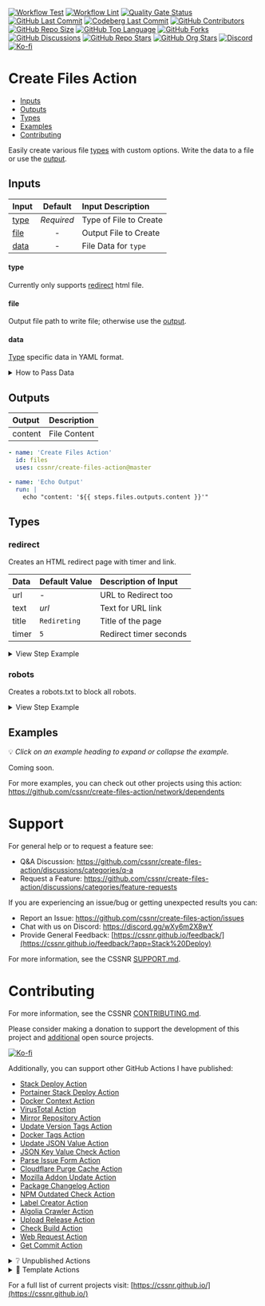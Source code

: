 [![Workflow Test](https://img.shields.io/github/actions/workflow/status/cssnr/create-files-action/test.yaml?logo=cachet&label=test)](https://github.com/cssnr/create-files-action/actions/workflows/test.yaml)
[![Workflow Lint](https://img.shields.io/github/actions/workflow/status/cssnr/create-files-action/lint.yaml?logo=cachet&label=lint)](https://github.com/cssnr/create-files-action/actions/workflows/lint.yaml)
[![Quality Gate Status](https://sonarcloud.io/api/project_badges/measure?project=cssnr_create-files-action&metric=alert_status)](https://sonarcloud.io/summary/new_code?id=cssnr_create-files-action)
[![GitHub Last Commit](https://img.shields.io/github/last-commit/cssnr/create-files-action?logo=github&label=updated)](https://github.com/cssnr/create-files-action/pulse)
[![Codeberg Last Commit](https://img.shields.io/gitea/last-commit/cssnr/create-files-action/master?gitea_url=https%3A%2F%2Fcodeberg.org%2F&logo=codeberg&logoColor=white&label=updated)](https://codeberg.org/cssnr/create-files-action)
[![GitHub Contributors](https://img.shields.io/github/contributors-anon/cssnr/create-files-action?logo=github)](https://github.com/cssnr/create-files-action/graphs/contributors)
[![GitHub Repo Size](https://img.shields.io/github/repo-size/cssnr/create-files-action?logo=bookstack&logoColor=white&label=repo%20size)](https://github.com/cssnr/create-files-action?tab=readme-ov-file#readme)
[![GitHub Top Language](https://img.shields.io/github/languages/top/cssnr/create-files-action?logo=htmx)](https://github.com/cssnr/create-files-action)
[![GitHub Forks](https://img.shields.io/github/forks/cssnr/create-files-action?style=flat&logo=github)](https://github.com/cssnr/create-files-action/forks)
[![GitHub Discussions](https://img.shields.io/github/discussions/cssnr/create-files-action?logo=github)](https://github.com/cssnr/create-files-action/discussions)
[![GitHub Repo Stars](https://img.shields.io/github/stars/cssnr/create-files-action?style=flat&logo=github)](https://github.com/cssnr/create-files-action/stargazers)
[![GitHub Org Stars](https://img.shields.io/github/stars/cssnr?style=flat&logo=github&label=org%20stars)](https://cssnr.github.io/)
[![Discord](https://img.shields.io/discord/899171661457293343?logo=discord&logoColor=white&label=discord&color=7289da)](https://discord.gg/wXy6m2X8wY)
[![Ko-fi](https://img.shields.io/badge/Ko--fi-72a5f2?logo=kofi&label=support)](https://ko-fi.com/cssnr)

# Create Files Action

- [Inputs](#Inputs)
- [Outputs](#Outputs)
- [Types](#Types)
- [Examples](#Examples)
- [Contributing](#Contributing)

Easily create various file [types](#Types) with custom options.
Write the data to a file or use the [output](#Outputs).

## Inputs

| Input         |  Default   | Input&nbsp;Description |
| :------------ | :--------: | :--------------------- |
| [type](#type) | _Required_ | Type of File to Create |
| [file](#file) |     -      | Output File to Create  |
| [data](#data) |     -      | File Data for `type`   |

#### type

Currently only supports [redirect](#redirect) html file.

#### file

Output file path to write file; otherwise use the [output](#Outputs).

#### data

[Type](#Types) specific data in YAML format.

<details><summary>How to Pass Data</summary>

```yaml
data: |
  url: https://smashedr.github.io/github-projects/
  text: /github-projects
  title: Ralf Broke It
  timer: 5
```

</details>

## Outputs

| Output  | Description  |
| :------ | :----------- |
| content | File Content |

```yaml
- name: 'Create Files Action'
  id: files
  uses: cssnr/create-files-action@master

- name: 'Echo Output'
  run: |
    echo "content: '${{ steps.files.outputs.content }}'"
```

## Types

### redirect

Creates an HTML redirect page with timer and link.

| Data  | Default&nbsp;Value | Description&nbsp;of&nbsp;Input |
| :---- | :----------------- | :----------------------------- |
| url   | -                  | URL to Redirect too            |
| text  | _url_              | Text for URL link              |
| title | `Redireting`       | Title of the page              |
| timer | `5`                | Redirect timer seconds         |

<details><summary>View Step Example</summary>

```yaml
- name: 'Redirect'
  id: redirect
  uses: cssnr/create-files-action@master
  with:
    type: 'redirect'
    file: 'index.html'
    data: |
      url: https://smashedr.github.io/github-projects/
      text: /github-projects
      title: Rolf Broke
      timer: 3
```

</details>

### robots

Creates a robots.txt to block all robots.

<details><summary>View Step Example</summary>

```yaml
- name: 'Robots'
  id: robots
  uses: cssnr/create-files-action@master
  with:
    type: 'robots'
    file: 'robots.txt'
```

</details>

## Examples

💡 _Click on an example heading to expand or collapse the example._

Coming soon.

For more examples, you can check out other projects using this action:  
https://github.com/cssnr/create-files-action/network/dependents

# Support

For general help or to request a feature see:

- Q&A Discussion: https://github.com/cssnr/create-files-action/discussions/categories/q-a
- Request a Feature: https://github.com/cssnr/create-files-action/discussions/categories/feature-requests

If you are experiencing an issue/bug or getting unexpected results you can:

- Report an Issue: https://github.com/cssnr/create-files-action/issues
- Chat with us on Discord: https://discord.gg/wXy6m2X8wY
- Provide General Feedback: [https://cssnr.github.io/feedback/](https://cssnr.github.io/feedback/?app=Stack%20Deploy)

For more information, see the CSSNR [SUPPORT.md](https://github.com/cssnr/.github/blob/master/.github/SUPPORT.md#support).

# Contributing

For more information, see the CSSNR [CONTRIBUTING.md](#contributing-ov-file).

Please consider making a donation to support the development of this project
and [additional](https://cssnr.com/) open source projects.

[![Ko-fi](https://ko-fi.com/img/githubbutton_sm.svg)](https://ko-fi.com/cssnr)

Additionally, you can support other GitHub Actions I have published:

- [Stack Deploy Action](https://github.com/cssnr/stack-deploy-action?tab=readme-ov-file#readme)
- [Portainer Stack Deploy Action](https://github.com/cssnr/portainer-stack-deploy-action?tab=readme-ov-file#readme)
- [Docker Context Action](https://github.com/cssnr/docker-context-action?tab=readme-ov-file#readme)
- [VirusTotal Action](https://github.com/cssnr/virustotal-action?tab=readme-ov-file#readme)
- [Mirror Repository Action](https://github.com/cssnr/mirror-repository-action?tab=readme-ov-file#readme)
- [Update Version Tags Action](https://github.com/cssnr/update-version-tags-action?tab=readme-ov-file#readme)
- [Docker Tags Action](https://github.com/cssnr/docker-tags-action?tab=readme-ov-file#readme)
- [Update JSON Value Action](https://github.com/cssnr/update-json-value-action?tab=readme-ov-file#readme)
- [JSON Key Value Check Action](https://github.com/cssnr/json-key-value-check-action?tab=readme-ov-file#readme)
- [Parse Issue Form Action](https://github.com/cssnr/parse-issue-form-action?tab=readme-ov-file#readme)
- [Cloudflare Purge Cache Action](https://github.com/cssnr/cloudflare-purge-cache-action?tab=readme-ov-file#readme)
- [Mozilla Addon Update Action](https://github.com/cssnr/mozilla-addon-update-action?tab=readme-ov-file#readme)
- [Package Changelog Action](https://github.com/cssnr/package-changelog-action?tab=readme-ov-file#readme)
- [NPM Outdated Check Action](https://github.com/cssnr/npm-outdated-action?tab=readme-ov-file#readme)
- [Label Creator Action](https://github.com/cssnr/label-creator-action?tab=readme-ov-file#readme)
- [Algolia Crawler Action](https://github.com/cssnr/algolia-crawler-action?tab=readme-ov-file#readme)
- [Upload Release Action](https://github.com/cssnr/upload-release-action?tab=readme-ov-file#readme)
- [Check Build Action](https://github.com/cssnr/check-build-action?tab=readme-ov-file#readme)
- [Web Request Action](https://github.com/cssnr/web-request-action?tab=readme-ov-file#readme)
- [Get Commit Action](https://github.com/cssnr/get-commit-action?tab=readme-ov-file#readme)

<details><summary>❔ Unpublished Actions</summary>

These actions are not published on the Marketplace, but may be useful.

- [cssnr/draft-release-action](https://github.com/cssnr/draft-release-action?tab=readme-ov-file#readme) - Keep a draft release ready to publish.
- [cssnr/env-json-action](https://github.com/cssnr/env-json-action?tab=readme-ov-file#readme) - Convert env file to json or vice versa.
- [cssnr/push-artifacts-action](https://github.com/cssnr/push-artifacts-action?tab=readme-ov-file#readme) - Sync files to a remote host with rsync.
- [smashedr/update-release-notes-action](https://github.com/smashedr/update-release-notes-action?tab=readme-ov-file#readme) - Update release notes.
- [smashedr/combine-release-notes-action](https://github.com/smashedr/combine-release-notes-action?tab=readme-ov-file#readme) - Combine release notes.

---

</details>

<details><summary>📝 Template Actions</summary>

These are basic action templates that I use for creating new actions.

- [js-test-action](https://github.com/smashedr/js-test-action?tab=readme-ov-file#readme) - JavaScript
- [py-test-action](https://github.com/smashedr/py-test-action?tab=readme-ov-file#readme) - Python
- [ts-test-action](https://github.com/smashedr/ts-test-action?tab=readme-ov-file#readme) - TypeScript
- [docker-test-action](https://github.com/smashedr/docker-test-action?tab=readme-ov-file#readme) - Docker Image

Note: The `docker-test-action` builds, runs and pushes images to [GitHub Container Registry](https://docs.github.com/en/packages/working-with-a-github-packages-registry/working-with-the-container-registry).

---

</details>

For a full list of current projects visit: [https://cssnr.github.io/](https://cssnr.github.io/)
